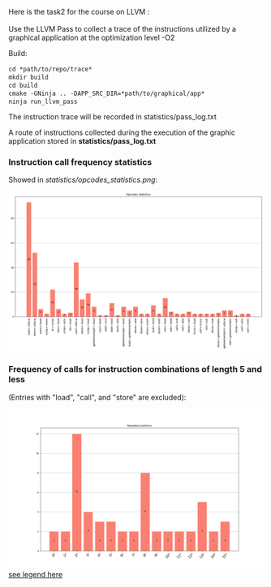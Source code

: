 Here is the task2 for the course on LLVM :\
\
Use the LLVM Pass to collect a trace of the instructions utilized by a graphical application at the optimization level -O2

Build:
```shell
cd *path/to/repo/trace*
mkdir build
cd build
cmake -GNinja .. -DAPP_SRC_DIR=*path/to/graphical/app*
ninja run_llvm_pass
```

The instruction trace will be recorded in  statistics/pass_log.txt

A route of instructions collected during the execution of the graphic application stored in **statistics/pass_log.txt**


### Instruction call frequency statistics
Showed in *statistics/opcodes_statistics.png*:

![opcodes_statistics](statistics/opcodes_statistics.png)

### Frequency of calls for instruction combinations of length 5 and less
(Entries with "load", "call", and "store" are excluded):

![opcodes_statistics](statistics/repeated_patterns.png)
[see legend here](/guides/content/editing-an-existing-page#modifying-front-matter)
